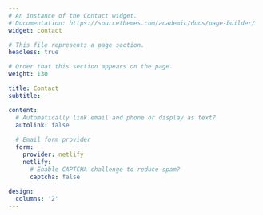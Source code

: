 ```yaml
---
# An instance of the Contact widget.
# Documentation: https://sourcethemes.com/academic/docs/page-builder/
widget: contact

# This file represents a page section.
headless: true 

# Order that this section appears on the page.
weight: 130

title: Contact
subtitle:

content:
  # Automatically link email and phone or display as text?
  autolink: false 
  
  # Email form provider
  form:
    provider: netlify 
    netlify:
      # Enable CAPTCHA challenge to reduce spam?
      captcha: false 
  
design:
  columns: '2'
---
```


